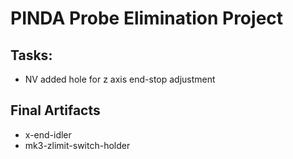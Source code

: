 # PINDA Probe Elimination Project

## Tasks:
- NV added hole for z axis end-stop adjustment

## Final Artifacts
- x-end-idler
- mk3-zlimit-switch-holder
